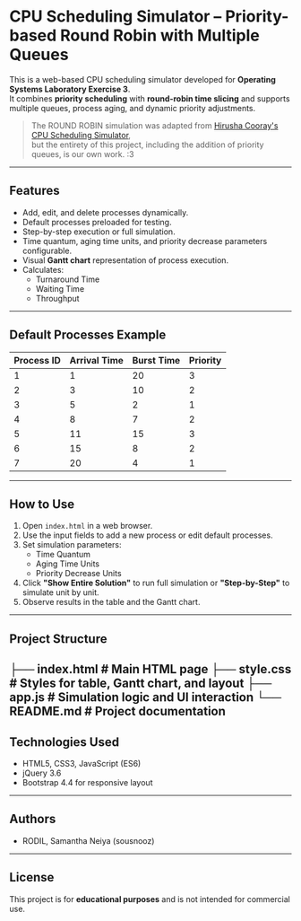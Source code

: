 # CPU Scheduling Simulator – Priority-based Round Robin with Multiple Queues

This is a web-based CPU scheduling simulator developed for **Operating Systems Laboratory Exercise 3**.  
It combines **priority scheduling** with **round-robin time slicing** and supports multiple queues, process aging, and dynamic priority adjustments.

> The ROUND ROBIN simulation was adapted from [Hirusha Cooray's CPU Scheduling Simulator](https://github.com/hirushacooray/cpu-scheduling-sim),  
> but the entirety of this project, including the addition of priority queues, is our own work. :3

---

## Features

- Add, edit, and delete processes dynamically.
- Default processes preloaded for testing.
- Step-by-step execution or full simulation.
- Time quantum, aging time units, and priority decrease parameters configurable.
- Visual **Gantt chart** representation of process execution.
- Calculates:
  - Turnaround Time
  - Waiting Time
  - Throughput

---

## Default Processes Example

| Process ID | Arrival Time | Burst Time | Priority |
|------------|--------------|------------|----------|
| 1          | 1            | 20         | 3        |
| 2          | 3            | 10         | 2        |
| 3          | 5            | 2          | 1        |
| 4          | 8            | 7          | 2        |
| 5          | 11           | 15         | 3        |
| 6          | 15           | 8          | 2        |
| 7          | 20           | 4          | 1        |

---

## How to Use

1. Open `index.html` in a web browser.
2. Use the input fields to add a new process or edit default processes.
3. Set simulation parameters:
   - Time Quantum
   - Aging Time Units
   - Priority Decrease Units
4. Click **"Show Entire Solution"** to run full simulation or **"Step-by-Step"** to simulate unit by unit.
5. Observe results in the table and the Gantt chart.

---

## Project Structure

├── index.html # Main HTML page
├── style.css # Styles for table, Gantt chart, and layout
├── app.js # Simulation logic and UI interaction
└── README.md # Project documentation
---

## Technologies Used

- HTML5, CSS3, JavaScript (ES6)
- jQuery 3.6
- Bootstrap 4.4 for responsive layout

---

## Authors
- RODIL, Samantha Neiya (sousnooz)

---

## License

This project is for **educational purposes** and is not intended for commercial use.
